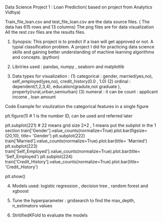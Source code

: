 Data Science Project 1 : Loan Prediction( based on project from Analytics Vidhya)

Train_file_loan.csv and test_file_loan.csv are the data source files. ( The data has 615 rows and 13 columns)
The png files are for data visualization
All the rest csv files are the results files. 

1. Synopsis: 
This project is to predict if a loan will get approved or not. A typial classification problem. A project I did for practicing data
science skills and gaining better understanding of machine learning algorithms and concepts. (python)

2. Libriries used : pandas, numpy , seaborn and matplotlib

3. Data types for visualization  : 
(1) categorical : gender, married(yes,no), self_employed(yes,no), credit_history(0.0 , 1.0)
(2) ordinal : dependent(1,2,3,4), education(gradute,not graduate ), property(rural,urban,semiurban)
(3) numeral : it can be count : applicant income , loan amount 

Code Example for visulization the categorical features in a single figure

plt.figure(1)   # 1 is the number ID, can be used and referred later

plt.subplot(221) # 22 means grid size 2*2 , 1 means put the subplot in the 1 section 
train['Gender'].value_counts(normalize=True).plot.bar(figsize=(20,10), title= 'Gender')
plt.subplot(222)
train['Married'].value_counts(normalize=True).plot.bar(title= 'Married')
plt.subplot(223)
train['Self_Employed'].value_counts(normalize=True).plot.bar(title= 'Self_Employed')
plt.subplot(224)
train['Credit_History'].value_counts(normalize=True).plot.bar(title= 'Credit_History')

plt.show()


4. Models used: 
logistic regression , decision tree , random forest and xgboost

5. Tune the hyperparameter :  gridsearch to find the max_depth, n_estimators values

6. StritifiedKFold to evaluate the models 
